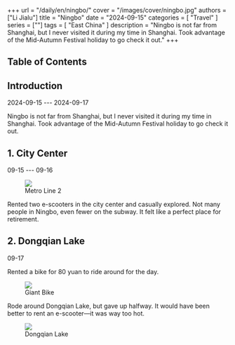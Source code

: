 +++
url = "/daily/en/ningbo/"
cover = "/images/cover/ningbo.jpg"
authors = ["Li Jialu"]
title = "Ningbo"
date = "2024-09-15"
categories = [
    "Travel"
]
series = [""]
tags = [
    "East China"
]
description = "Ningbo is not far from Shanghai, but I never visited it during my time in Shanghai. Took advantage of the Mid-Autumn Festival holiday to go check it out."
+++
<!DOCTYPE html>
<html lang="en">
<head>
    <meta charset="UTF-8">
    <meta name="viewport" content="width=device-width, initial-scale=1.0">
    <link rel="stylesheet" href="/assets/css/styles.css"> 
    <script src="/assets/js/toc.js"></script>    
</head>
<body>
    <article>
        <nav>
            <h2>Table of Contents</h2>
            <ul id="toc">
                <!-- Table of contents will be dynamically generated here -->
            </ul>
        </nav>
        <section>
            <h2>Introduction</h2>
            <p>2024-09-15 --- 2024-09-17</p>
            <p>         Ningbo is not far from Shanghai, but I never visited it during my time in Shanghai. Took advantage of the Mid-Autumn Festival holiday to go check it out.</p>
        </section>
        <section>
            <h2>1. City Center</h2>
            <p>09-15 --- 09-16 <i class="fas fa-umbrella"></i></p>
            <div class="container">
                <div class="image">
                    <figure>
                        <a data-fancybox="gallery" href="https://cdn.heirenlop.com/daily-record/ningbo1.jpg">
    <img src="https://cdn.heirenlop.com/daily-record/ningbo1.jpg" loading="lazy">
</a>
                        <figcaption>Metro Line 2</figcaption>
                    </figure>
                </div>
                <div class="text">
                    <p>         Rented two e-scooters in the city center and casually explored. Not many people in Ningbo, even fewer on the subway. It felt like a perfect place for retirement.</p>
                </div>
            </div>
        </section>
        <section>
            <h2>2. Dongqian Lake</h2>
            <p>09-17 <i class="fas fa-sun"></i></p>
            <p>         Rented a bike for 80 yuan to ride around for the day.</p>
            <div class="container">
                <div class="image">
                    <figure>
                        <a data-fancybox="gallery" href="https://cdn.heirenlop.com/daily-record/ningbo3.jpg">
    <img src="https://cdn.heirenlop.com/daily-record/ningbo3.jpg" loading="lazy">
</a>
                        <figcaption>Giant Bike</figcaption>
                    </figure>
                </div>
            </div>
            <p>         Rode around Dongqian Lake, but gave up halfway. It would have been better to rent an e-scooter—it was way too hot.</p>
            <div class="container">
                <div class="image">
                    <figure>
                        <a data-fancybox="gallery" href="https://cdn.heirenlop.com/daily-record/ningbo2.jpg">
    <img src="https://cdn.heirenlop.com/daily-record/ningbo2.jpg" loading="lazy">
</a>
                        <figcaption>Dongqian Lake</figcaption>
                    </figure>
                </div>
            </div>
        </section>
    </article>
</body>
</html>
